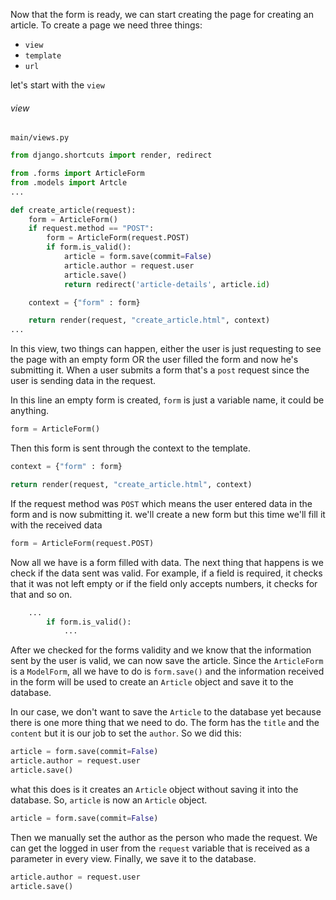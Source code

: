Now that the form is ready, we can start creating the page for creating an article. To create a page we need three things:
 * `view`
 * `template`
 * `url`

let's start with the `view`

###### view 

`main/views.py`
```python
from django.shortcuts import render, redirect

from .forms import ArticleForm
from .models import Artcle
...

def create_article(request):
	form = ArticleForm()
	if request.method == "POST":
		form = ArticleForm(request.POST)
		if form.is_valid():
			article = form.save(commit=False)
			article.author = request.user
			article.save()
			return redirect('article-details', article.id)

	context = {"form" : form}

	return render(request, "create_article.html", context)
...
```

In this view, two things can happen, either the user is just requesting to see the page with an empty form OR the user filled the form and now he's submitting it. When a user submits a form that's a `post` request since the user is sending data in the request.

In this line an empty form is created, `form` is just a variable name, it could be anything.
```python 
form = ArticleForm()
```

Then this form is sent through the context to the template.
```python
context = {"form" : form}

return render(request, "create_article.html", context)
```
If the request method was `POST` which means the user entered data in the form and is now submitting it. we'll create a new form but this time we'll fill it with the received data
```python 
form = ArticleForm(request.POST)
```

Now all we have is a form filled with data. The next thing that happens is we check if the data sent was valid. For example, if a field is required, it checks that it was not left empty or if the field only accepts numbers, it checks for that and so on.
```python
    ...
		if form.is_valid():
		    ...
```

After we checked for the forms validity and we know that the information sent by the user is valid, we can now save the article. Since the `ArticleForm` is a `ModelForm`, all we have to do is `form.save()` and the information received in the form will be used to create an `Article` object and save it to the database.

In our case, we don't want to save the `Article` to the database yet because there is one more thing that we need to do. The form has the `title` and the `content` but it is our job to set the `author`. So we did this:
```python
article = form.save(commit=False)
article.author = request.user
article.save()
```

what this does is it creates an `Article` object without saving it into the database. So, `article` is now an `Article` object. 
```python
article = form.save(commit=False)
```
Then we manually set the author as the person who made the request. We can get the logged in user from the `request` variable that is received as a parameter in every view. Finally, we save it to the database.
```python
article.author = request.user
article.save()
```